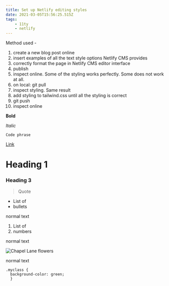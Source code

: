 ```yaml
---
title: Set up Netlify editing styles
date: 2021-03-05T15:56:25.515Z
tags:
    - 11ty
    - netlify
---
```


Method used -

1. create a new blog post online
2. insert examples of all the text style options Netlify CMS provides
3. correctly format the page in Netlify CMS editor interface
4. publish
5. inspect online. Some of the styling works perfectly. Some does not work at all.
6. on local: git pull
7. inspect styling. Same result
8. add styling to tailwind.css until all the styling is correct
9. git push
10. inspect online

**Bold**

_Italic_

`Code phrase`

[Link](https://headingley.org)

# Heading 1

### Heading 3

> Quote

-   List of
-   bullets

normal text

1. List of
2. numbers

normal text

![Chapel Lane flowers](/static/img/dsc00801.jpg 'Chapel Lane flowers')

normal text

```
.myclass {
  background-color: green;
  }
```
